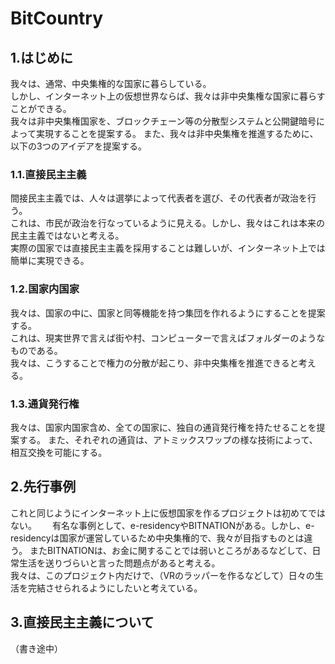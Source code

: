# BitCountry
## 1.はじめに
我々は、通常、中央集権的な国家に暮らしている。  
しかし、インターネット上の仮想世界ならば、我々は非中央集権な国家に暮らすことができる。  
我々は非中央集権国家を、ブロックチェーン等の分散型システムと公開鍵暗号によって実現することを提案する。
また、我々は非中央集権を推進するために、以下の3つのアイデアを提案する。
### 1.1.直接民主主義
間接民主主義では、人々は選挙によって代表者を選び、その代表者が政治を行う。    
これは、市民が政治を行なっているように見える。しかし、我々はこれは本来の民主主義ではないと考える。  
実際の国家では直接民主主義を採用することは難しいが、インターネット上では簡単に実現できる。
### 1.2.国家内国家
我々は、国家の中に、国家と同等機能を持つ集団を作れるようにすることを提案する。  
これは、現実世界で言えば街や村、コンピューターで言えばフォルダーのようなものである。  
我々は、こうすることで権力の分散が起こり、非中央集権を推進できると考える。
### 1.3.通貨発行権
我々は、国家内国家含め、全ての国家に、独自の通貨発行権を持たせることを提案する。
また、それぞれの通貨は、アトミックスワップの様な技術によって、相互交換を可能にする。

## 2.先行事例
これと同じようにインターネット上に仮想国家を作るプロジェクトは初めてではない。　　
有名な事例として、e-residencyやBITNATIONがある。しかし、e-residencyは国家が運営しているため中央集権的で、我々が目指すものとは違う。
またBITNATIONは、お金に関することでは弱いところがあるなどして、日常生活を送りづらいと言った問題点があると考える。  
我々は、このプロジェクト内だけで、（VRのラッパーを作るなどして）日々の生活を完結させられるようにしたいと考えている。

## 3.直接民主主義について
（書き途中）



